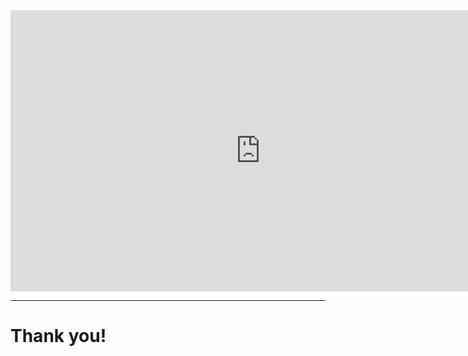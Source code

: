 <iframe style="border: none;" width="800" height="450" src="https://www.figma.com/embed?embed_host=share&url=https%3A%2F%2Fwww.figma.com%2Ffile%2FDhwRUPAASvvdlFcM0BlRYhE3%2Fts-meetup-images%3Fnode-id%3D2%253A2" allowfullscreen></iframe>

---

# Thank you!

